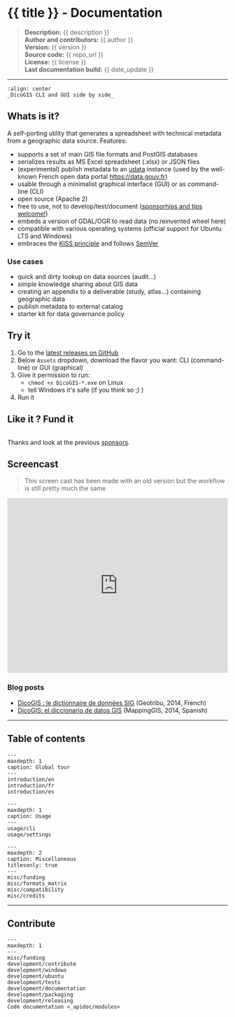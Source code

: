 # {{ title }} - Documentation

> **Description:** {{ description }}  
> **Author and contributors:** {{ author }}  
> **Version:** {{ version }}  
> **Source code:** {{ repo_url }}  
> **License:** {{ license }}  
> **Last documentation build:** {{ date_update }}

----

```{figure} ./static/img/DicoGIS_CLI_GUI.png
:align: center
_DicoGIS CLI and GUI side by side_
```

## Whats is it?

A self-porting utility that generates a spreadsheet with technical metadata from a geographic data source. Features:

- supports a set of main GIS file formats and PostGIS databases
- serializes results as MS Excel spreadsheet (.xlsx) or JSON files
- (experimental) publish metadata to an [udata](https://github.com/opendatateam/udata) instance (used by the well-known French open data portal <https://data.gouv.fr>)
- usable through a minimalist graphical interface (GUI) or as command-line (CLI)
- open source (Apache 2)
- free to use, not to develop/test/document ([sponsorhips and tips welcome!](./misc/funding.md))
- embeds a version of GDAL/OGR to read data (no reinvented wheel here)
- compatible with various operating systems (official support for Ubuntu LTS and Windows)
- embraces the [KISS principle](https://en.wikipedia.org/wiki/KISS_principle) and follows [SemVer](https://semver.org/)

### Use cases

- quick and dirty lookup on data sources (audit...)
- simple knowledge sharing about GIS data
- creating an appendix to a deliverable (study, atlas...) containing geographic data
- publish metadata to external catalog
- starter kit for data governance policy

## Try it

1. Go to the [latest releases on GitHub](https://github.com/Guts/DicoGIS/releases/latest)
1. Below `Assets` dropdown, download the flavor you want: CLI (command-line) or GUI (graphical)
1. Give it permission to run:
    - `chmod +x DicoGIS-*.exe` on Linux
    - tell Windows it's safe (if you think so ;) )
1. Run it

## Like it ? Fund it

```{include} misc/_fund_section.md

```

Thanks and look at the previous [sponsors](./misc/funding.md#sponsors).

## Screencast

> This screen cast has been made with an old version but the workflow is still pretty much the same

<iframe width="100%" height="400" src="https://www.youtube.com/embed/3d6xiInUXIU" title="YouTube video player" frameborder="0" allow="accelerometer; autoplay; clipboard-write; encrypted-media; gyroscope; picture-in-picture" allowfullscreen></iframe>

### Blog posts

- [DicoGIS : le dictionnaire de données SIG](https://geotribu.fr/dicogis/) (Geotribu, 2014, French)
- [DicoGIS: el diccionario de datos GIS](https://mappinggis.com/2014/10/dicogis-el-diccionario-de-datos-gis/) (MappingGIS, 2014, Spanish)

----

## Table of contents

```{toctree}
---
maxdepth: 1
caption: Global tour
---
introduction/en
introduction/fr
introduction/es
```

```{toctree}
---
maxdepth: 1
caption: Usage
---
usage/cli
usage/settings
```

```{toctree}
---
maxdepth: 2
caption: Miscellaneous
titlesonly: true
---
misc/funding
misc/formats_matrix
misc/compatibility
misc/credits
```

----

## Contribute

```{toctree}
---
maxdepth: 1
---
misc/funding
development/contribute
development/windows
development/ubuntu
development/tests
development/documentation
development/packaging
development/releasing
Code documentation <_apidoc/modules>
```
